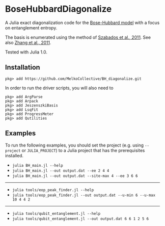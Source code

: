 # BoseHubbardDiagonalize

A Julia exact diagonalization code for the [Bose-Hubbard model](https://en.wikipedia.org/wiki/Bose%E2%80%93Hubbard_model) with a focus on entanglement entropy.

The basis is enumerated using the method of [Szabados et al., 2011](http://coulson.chem.elte.hu/surjan/PREPRINTS/181.pdf).
See also [Zhang et al., 2011](http://arxiv.org/pdf/1102.4006v1.pdf).

Tested with Julia 1.0.


## Installation

```
pkg> add https://github.com/MelkoCollective/BH_diagonalize.git
```

In order to run the driver scripts, you will also need to
```
pkg> add ArgParse
pkg> add Arpack
pkg> add JeszenszkiBasis
pkg> add LsqFit
pkg> add ProgressMeter
pkg> add Qutilities
```


## Examples

To run the following examples, you should set the project (e.g. using `--project` or `JULIA_PROJECT`) to a Julia project that has the prerequisites installed.

* `julia BH_main.jl --help`
* `julia BH_main.jl --out output.dat --ee 2 4 4`
* `julia BH_main.jl --out output.dat --site-max 4 --ee 3 6 6`

- - - -

* `julia tools/eop_peak_finder.jl --help`
* `julia tools/eop_peak_finder.jl --out output.dat --u-min 6 --u-max 10 4 4 2`

- - - -

* `julia tools/qubit_entanglement.jl --help`
* `julia tools/qubit_entanglement.jl --out output.dat 6 6 1 2 5 6`
